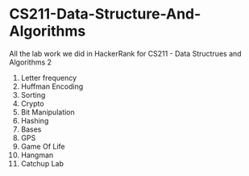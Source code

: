 # CS211-Data-Structure-And-Algorithms
All the lab work we did in HackerRank for CS211 - Data Structrues and Algorithms 2
  1. Letter frequency
  2. Huffman Encoding
  3. Sorting
  4. Crypto
  5. Bit Manipulation
  6. Hashing
  7. Bases
  8. GPS
  9. Game Of Life
  10. Hangman 
  11. Catchup Lab
